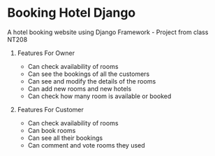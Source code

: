 # Booking Hotel Django
A hotel booking website using Django Framework - Project from class NT208 

1. Features For Owner
	- Can check availability of rooms
	- Can see the bookings of all the customers
	- Can see and modify the details of the rooms
	- Can add new rooms and new hotels
	- Can check how many room is available or booked

2. Features For Customer
	- Can check availability of rooms
	- Can book rooms
	- Can see all their bookings
	- Can comment and vote rooms they used
